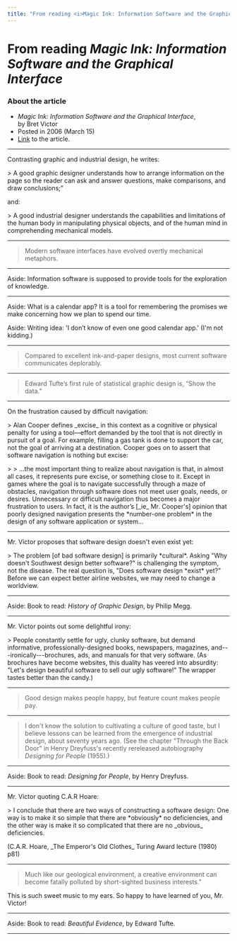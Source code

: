 ```yaml
---
title: "From reading <i>Magic Ink: Information Software and the Graphical Interface</i>"
---
```


# From reading _Magic Ink: Information Software and the Graphical Interface_

### About the article
- _Magic Ink: Information Software and the Graphical Interface_,<br>by Bret Victor
- Posted in 2006 (March 15)
- [Link](http://worrydream.com/MagicInk/) to the article.

* * *

Contrasting graphic and industrial design, he writes:
<p delete-line/>
> A good graphic designer understands how to arrange information on the page so the reader can ask and answer questions, make comparisons, and draw conclusions;”
<p delete-line/>
and:
<p delete-line/>
> A good industrial designer understands the capabilities and limitations of the human body in manipulating physical objects, and of the human mind in comprehending mechanical models.

* * *

> Modern software interfaces have evolved overtly mechanical metaphors.

* * *

Aside: Information software is supposed to provide tools for the exploration of knowledge.

* * *

Aside: What is a calendar app? It is a tool for remembering the promises we make concerning how we plan to spend our time.

Aside: Writing idea: 'I don’t know of even one good calendar app.' (I'm not kidding.)

* * *

> Compared to excellent ink-and-paper designs, most current software communicates deplorably.

* * *

> Edward Tufte’s first rule of statistical graphic design is, “Show the data.”

* * *

On the frustration caused by difficult navigation:
<p delete-line/>
> Alan Cooper defines _excise_ in this context as a cognitive or physical penalty for using a tool—effort demanded by the tool that is not directly in pursuit of a goal. For example, filling a gas tank is done to support the car, not the goal of arriving at a destination. Cooper goes on to assert that software navigation is nothing but excise:
<p delete-line></p>
> > …the most important thing to realize about navigation is that, in almost all cases, it represents pure excise, or something close to it. Except in games where the goal is to navigate successfully through a maze of obstacles, navigation through software does not meet user goals, needs, or desires. Unnecessary or difficult navigation thus becomes a major frustration to users. In fact, it is the author’s [_ie_ Mr. Cooper's] opinion that poorly designed navigation presents the *number-one problem* in the design of any software application or system…

* * *

Mr. Victor proposes that software design doesn't even exist yet:
<p delete-line/>
> The problem [of bad software design] is primarily *cultural*. Asking "Why doesn't Southwest design better software?" is challenging the symptom, not the disease. The real question is, "Does software design *exist* yet?" Before we can expect better airline websites, we may need to change a worldview.

* * *

Aside: Book to read: _History of Graphic Design_, by Philip Megg.

* * *

Mr. Victor points out some delightful irony:
<p delete-line></p>
> People constantly settle for ugly, clunky software, but demand informative, professionally-designed books, newspapers, magazines, and---ironically---brochures, ads, and manuals for that very software. (As brochures have become websites, this duality has veered into absurdity: "Let's design beautiful software to sell our ugly software!" The wrapper tastes better than the candy.)

* * *

> Good design makes people happy, but feature count makes people pay.

* * *

> I don't know the solution to cultivating a culture of good taste, but I believe lessons can be learned from the emergence of industrial design, about seventy years ago. (See the chapter "Through the Back Door" in Henry Dreyfuss's recently rereleased autobiography _Designing for People_ (1955).)

* * *

Aside: Book to read: _Designing for People_, by Henry Dreyfuss.

* * *

Mr. Victor quoting C.A.R Hoare:
<p delete-line/>
> I conclude that there are two ways of constructing a software design: One way is to make it so simple that there are *obviously* no deficiencies, and the other way is make it so complicated that there are no _obvious_ deficiencies.
<p delete-line/>
(C.A.R. Hoare, _The Emperor's Old Clothes_ Turing Award lecture (1980) p81)

* * *

> Much like our geological environment, a creative environment can become fatally polluted by short-sighted business interests."

This is such sweet music to my ears. So happy to have learned of you, Mr. Victor!

* * *

Aside: Book to read: _Beautiful Evidence_, by Edward Tufte.

<hr asterism>